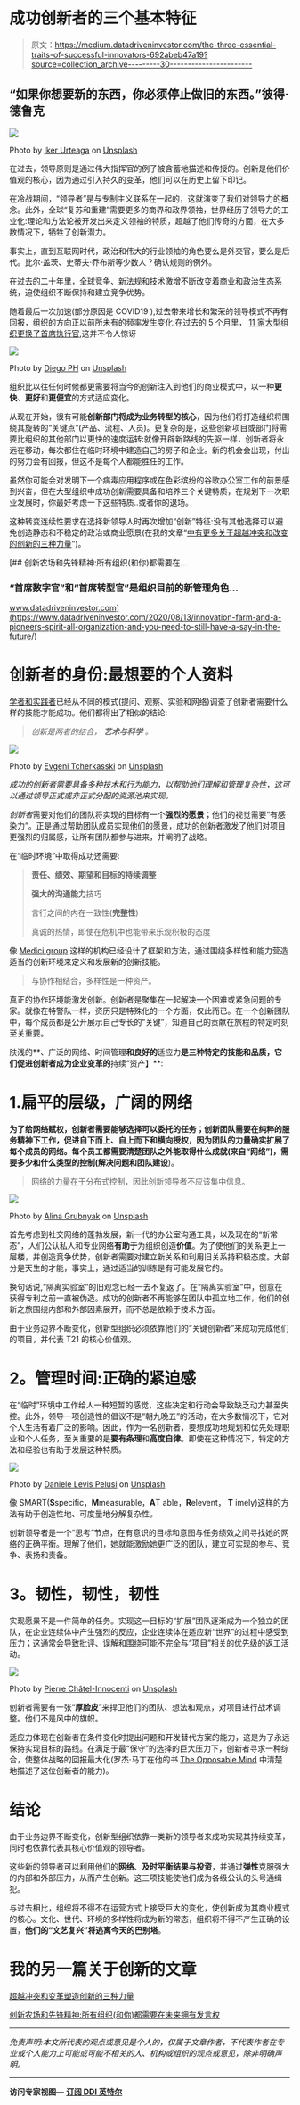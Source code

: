 # 成功创新者的三个基本特征

> 原文：<https://medium.datadriveninvestor.com/the-three-essential-traits-of-successful-innovators-692abeb47a19?source=collection_archive---------30----------------------->

## “如果你想要新的东西，你必须停止做旧的东西。”彼得·德鲁克

![](img/f0551c0510de0989df63482ed4c983ee.png)

Photo by [Iker Urteaga](https://unsplash.com/@iurte?utm_source=medium&utm_medium=referral) on [Unsplash](https://unsplash.com?utm_source=medium&utm_medium=referral)

在过去，领导原则是通过伟大指挥官的例子被含蓄地描述和传授的。创新是他们价值观的核心，因为通过引入持久的变革，他们可以在历史上留下印记。

在冷战期间，“领导者”是与专制主义联系在一起的，这就演变了我们对领导力的概念。此外，全球“复苏和重建”需要更多的商界和政界领袖，世界经历了领导力的工业化:理论和方法论被开发出来定义领袖的特质，超越了他们传奇的方面，在大多数情况下，牺牲了创新潜力。

事实上，直到互联网时代，政治和伟大的行业领袖的角色要么是外交官，要么是后代。比尔·盖茨、史蒂夫·乔布斯等少数人？确认规则的例外。

在过去的二十年里，全球竞争、新法规和技术激增不断改变着商业和政治生态系统，迫使组织不断保持和建立竞争优势。

随着最后一次加速(部分原因是 COVID19 ),过去带来增长和繁荣的领导模式不再有回报，组织的方向正以前所未有的频率发生变化:在过去的 5 个月里， [11 家大型组织更换了首席执行官](https://eu.usatoday.com/story/news/factcheck/2020/07/12/fact-check-these-11-ceos-stepped-down-during-covid-19-pandemic/5392136002/),这并不令人惊讶

![](img/c65c0bd8319e96a4a44bb6dfd47f854b.png)

Photo by [Diego PH](https://unsplash.com/@jdiegoph?utm_source=medium&utm_medium=referral) on [Unsplash](https://unsplash.com?utm_source=medium&utm_medium=referral)

组织比以往任何时候都更需要将当今的创新注入到他们的商业模式中，以一种**更快**、**更好**和**更便宜**的方式适应变化。

从现在开始，很有可能**创新部门将成为业务转型的核心**，因为他们将打造组织将围绕其旋转的“关键点”(产品、流程、人员)。更复杂的是，这些创新项目或部门将需要比组织的其他部门以更快的速度运转:就像开辟新路线的先驱一样，创新者将永远在移动，每次都住在临时环境中建造自己的房子和企业。新的机会会出现，付出的努力会有回报，但这不是每个人都能胜任的工作。

虽然你可能会对发明下一个病毒应用程序或在色彩缤纷的谷歌办公室工作的前景感到兴奋，但在大型组织中成功创新需要具备和培养三个关键特质，在规划下一次职业发展时，你最好考虑一下这些特质..或者你的退场。

这种转变连续性要求在选择新领导人时再次增加“创新”特征:没有其他选择可以避免创造静态和不稳定的政治或商业愿景(在我的文章“[中有更多关于超越冲突和改变的创新的三种力量](https://medium.com/datadriveninvestor/three-forces-that-shape-innovation-beyond-conflict-and-change-ed063519f25e?source=your_stories_page---------------------------)”)。

[](https://www.datadriveninvestor.com/2020/08/13/innovation-farm-and-a-pioneers-spirit-all-organization-and-you-need-to-still-have-a-say-in-the-future/) [## 创新农场和先锋精神:所有组织(和你)都需要在…

### “首席数字官”和“首席转型官”是组织目前的新管理角色…

www.datadriveninvestor.com](https://www.datadriveninvestor.com/2020/08/13/innovation-farm-and-a-pioneers-spirit-all-organization-and-you-need-to-still-have-a-say-in-the-future/) 

# 创新者的身份:最想要的个人资料

[学者和实践者](https://hbr.org/2009/12/the-innovators-dna)已经从不同的模式(提问、观察、实验和网络)调查了创新者需要什么样的技能才能成功。他们都得出了相似的结论:

> *创新是两者的结合，* ***艺术与科学*** *。*

![](img/d14b11a74d82a8bdfe67d40b9afab789.png)

Photo by [Evgeni Tcherkasski](https://unsplash.com/@evgenit?utm_source=medium&utm_medium=referral) on [Unsplash](https://unsplash.com?utm_source=medium&utm_medium=referral)

*成功的创新者需要具备多种技术和行为能力，以帮助他们理解和管理复杂性，这可以通过领导正式或非正式分配的资源池来实现。*

*创新者*需要对他们的团队将实现的目标有一个**强烈的愿景**；他们的视觉需要“有感染力”。正是通过帮助团队成员实现他们的愿景，成功的创新者激发了他们对项目更强烈的归属感，让所有团队都参与进来，并阐明了战略。

在“临时环境”中取得成功还需要:

> **责任、绩效、期望和目标的持续调整**
> 
> **强大的沟通能力**技巧
> 
> 言行之间的内在一致性(**完整性**)
> 
> 真诚的热情，即使在危机中也能带来乐观积极的态度

像 [Medici group](https://www.themedicigroup.com/) 这样的机构已经设计了框架和方法，通过围绕多样性和能力营造适当的创新环境来定义和发展新的创新技能。

> 与协作相结合，多样性是一种资产。

真正的协作环境能激发创新。创新者是聚集在一起解决一个困难或紧急问题的专家。就像在特警队一样，资历只是特殊化的一个方面，仅此而已。在一个创新团队中，每个成员都是公开展示自己专长的“关键”，知道自己的贡献在旅程的特定时刻至关重要。

肤浅的**、广泛的网络、时间管理**和良好的**适应力**是三种特定的技能和品质，它们促进创新者成为企业变革的**持续“资产】**:

# 1.扁平的层级，广阔的网络

**为了给网络赋权，**创新者需要能够选择可以委托的任务；创新团队需要在纯粹的服务精神下工作，促进自下而上、自上而下和横向授权，因为团队的力量确实扩展了每个成员的网络。每个员工都需要清楚团队之外能取得什么成就(来自“网络”)，需要多少和什么类型的控制(**解决问题**和**团队建设**)。

> 网络的力量在于分布式控制，因此创新领导者不应该集中信息。

![](img/3207a8d2526f8cc2b239632e30a7f427.png)

Photo by [Alina Grubnyak](https://unsplash.com/@alinnnaaaa?utm_source=medium&utm_medium=referral) on [Unsplash](https://unsplash.com?utm_source=medium&utm_medium=referral)

首先考虑到社交网络的蓬勃发展，新一代的办公室沟通工具，以及现在的“新常态”，人们公认私人和专业网络**有助于**为组织创造**价值**。为了使他们的关系更上一层楼，并创造竞争优势，创新者需要对建立新关系和利用旧关系持积极态度。大部分是天生的才能，事实上，通过适当的训练是有可能发展它的。

换句话说,“隔离实验室”的旧观念已经一去不复返了。在“隔离实验室”中，创意在获得专利之前一直被伪造。成功的创新者不再能够在团队中孤立地工作，他们的创新之旅围绕内部和外部因素展开，而不总是依赖于技术方面。

由于业务边界不断变化，创新型组织必须依靠他们的“关键创新者”来成功完成他们的项目，并代表 T21 的核心价值观。

# **2。管理时间:正确的紧迫感**

在“临时”环境中工作给人一种短暂的感觉，这些决定和行动会导致缺乏动力甚至失控。此外，领导一项创造性的倡议不是“朝九晚五”的活动，在大多数情况下，它对个人生活有着广泛的影响。因此，作为一名创新者，要想成功地规划和优先处理职业和个人任务，至关重要的是**要有条理**和**高度自律**。即使在这种情况下，特定的方法和经验也有助于发展这种特质。

![](img/4ee38e96d7d87a6d78ef7c61c225b57a.png)

Photo by [Daniele Levis Pelusi](https://unsplash.com/@yogidan2012?utm_source=medium&utm_medium=referral) on [Unsplash](https://unsplash.com?utm_source=medium&utm_medium=referral)

像 SMART(**S**specific，**M**measurable，**A**T able，**R**elevent， **T** imely)这样的方法有助于创造性地、可度量地分解复杂性。

创新领导者是一个“思考”节点，在有意识的目标和意图与任务绩效之间寻找她的网络的正确平衡。理解了他们，她就能激励她更广泛的团队，建立可实现的参与、竞争、表扬和责备。

# **3。韧性，韧性，韧性**

实现愿景不是一件简单的任务。实现这一目标的“扩展”团队逐渐成为一个独立的团队，在企业连续体中产生强烈的反应，企业连续体在适应新“世界”的过程中感受到压力；这通常会导致批评、误解和围绕可能不完全与“项目”相关的优先级的返工活动。

![](img/2a792e9bc54ada795232bdd1abf7c18c.png)

Photo by [Pierre Châtel-Innocenti](https://unsplash.com/@chatelp?utm_source=medium&utm_medium=referral) on [Unsplash](https://unsplash.com?utm_source=medium&utm_medium=referral)

创新者需要有一张“**厚脸皮**”来捍卫他们的团队、想法和观点，对项目进行战术调整。他们不是风中的旗帜。

适应力体现在创新者在条件变化时提出问题和开发替代方案的能力，这是为了永远保持实现目标的路线。在满足于最“保守”的选择的巨大压力下，创新者寻求一种综合，使整体战略的回报最大化(罗杰·马丁在他的书 [The Opposable Mind](https://rogerlmartin.com/lets-read/the-opposable-mind) 中清楚地描述了这位创新者的能力)。

# **结论**

由于业务边界不断变化，创新型组织依靠一类新的领导者来成功实现其持续变革，同时也依靠代表其核心价值观的领导者。

这些新的领导者可以利用他们的**网络**、**及时平衡结果与投资**，并通过**弹性**克服强大的内部和外部压力，从而产生创新。这三项技能使他们成为各级公认的头号通缉犯。

与过去相比，组织将不得不在运营方式上接受巨大的变化，使创新成为其商业模式的核心。文化、世代、环境的多样性将成为新的常态，组织将不得不产生正确的设置，**他们的“文艺复兴”将逃离今天的巴别塔**。

# 我的另一篇关于创新的文章

[超越冲突和变革塑造创新的三种力量](https://medium.com/datadriveninvestor/three-forces-that-shape-innovation-beyond-conflict-and-change-ed063519f25e)

[创新农场和先锋精神:所有组织(和你)都需要在未来拥有发言权](https://medium.com/datadriveninvestor/innovation-farm-and-a-pioneers-spirit-all-organization-and-you-need-to-still-have-a-say-in-the-df6dc9424967)

________________________________________________________________

*免责声明:本文所代表的观点或意见是个人的，仅属于文章作者，不代表作者在专业或个人能力上可能或可能不相关的人、机构或组织的观点或意见，除非明确声明。*

_________________________________________________________________

**访问专家视图—** [**订阅 DDI 英特尔**](https://datadriveninvestor.com/ddi-intel)
